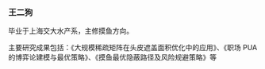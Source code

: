 ### 王二狗

毕业于上海交大水产系，主修摸鱼方向。

主要研究成果包括：《大规模稀疏矩阵在头皮遮盖面积优化中的应用》、《职场 PUA 的博弈论建模与最优策略》、《摸鱼最优隐蔽路径及风险规避策略》等

